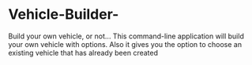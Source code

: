 # Vehicle-Builder-
Build your own vehicle, or not... This command-line application will build your own vehicle with options. Also it gives you the option to choose an existing vehicle that has already been created